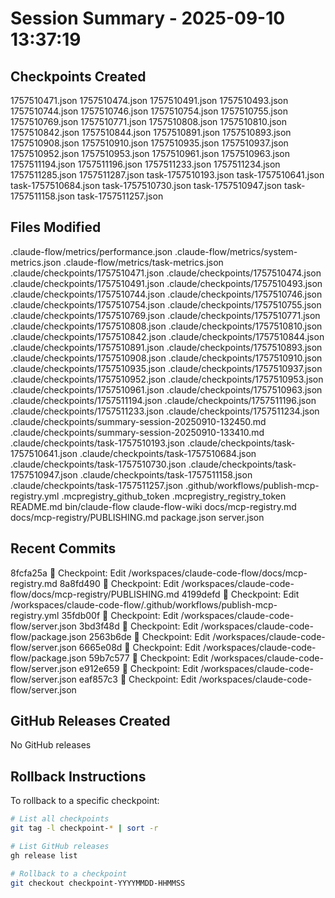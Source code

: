 # Session Summary - 2025-09-10 13:37:19

## Checkpoints Created
1757510471.json
1757510474.json
1757510491.json
1757510493.json
1757510744.json
1757510746.json
1757510754.json
1757510755.json
1757510769.json
1757510771.json
1757510808.json
1757510810.json
1757510842.json
1757510844.json
1757510891.json
1757510893.json
1757510908.json
1757510910.json
1757510935.json
1757510937.json
1757510952.json
1757510953.json
1757510961.json
1757510963.json
1757511194.json
1757511196.json
1757511233.json
1757511234.json
1757511285.json
1757511287.json
task-1757510193.json
task-1757510641.json
task-1757510684.json
task-1757510730.json
task-1757510947.json
task-1757511158.json
task-1757511257.json

## Files Modified
.claude-flow/metrics/performance.json
.claude-flow/metrics/system-metrics.json
.claude-flow/metrics/task-metrics.json
.claude/checkpoints/1757510471.json
.claude/checkpoints/1757510474.json
.claude/checkpoints/1757510491.json
.claude/checkpoints/1757510493.json
.claude/checkpoints/1757510744.json
.claude/checkpoints/1757510746.json
.claude/checkpoints/1757510754.json
.claude/checkpoints/1757510755.json
.claude/checkpoints/1757510769.json
.claude/checkpoints/1757510771.json
.claude/checkpoints/1757510808.json
.claude/checkpoints/1757510810.json
.claude/checkpoints/1757510842.json
.claude/checkpoints/1757510844.json
.claude/checkpoints/1757510891.json
.claude/checkpoints/1757510893.json
.claude/checkpoints/1757510908.json
.claude/checkpoints/1757510910.json
.claude/checkpoints/1757510935.json
.claude/checkpoints/1757510937.json
.claude/checkpoints/1757510952.json
.claude/checkpoints/1757510953.json
.claude/checkpoints/1757510961.json
.claude/checkpoints/1757510963.json
.claude/checkpoints/1757511194.json
.claude/checkpoints/1757511196.json
.claude/checkpoints/1757511233.json
.claude/checkpoints/1757511234.json
.claude/checkpoints/summary-session-20250910-132450.md
.claude/checkpoints/summary-session-20250910-133410.md
.claude/checkpoints/task-1757510193.json
.claude/checkpoints/task-1757510641.json
.claude/checkpoints/task-1757510684.json
.claude/checkpoints/task-1757510730.json
.claude/checkpoints/task-1757510947.json
.claude/checkpoints/task-1757511158.json
.claude/checkpoints/task-1757511257.json
.github/workflows/publish-mcp-registry.yml
.mcpregistry_github_token
.mcpregistry_registry_token
README.md
bin/claude-flow
claude-flow-wiki
docs/mcp-registry.md
docs/mcp-registry/PUBLISHING.md
package.json
server.json

## Recent Commits
8fcfa25a 🔖 Checkpoint: Edit /workspaces/claude-code-flow/docs/mcp-registry.md
8a8fd490 🔖 Checkpoint: Edit /workspaces/claude-code-flow/docs/mcp-registry/PUBLISHING.md
4199defd 🔖 Checkpoint: Edit /workspaces/claude-code-flow/.github/workflows/publish-mcp-registry.yml
35fdb00f 🔖 Checkpoint: Edit /workspaces/claude-code-flow/server.json
3bd3f48d 🔖 Checkpoint: Edit /workspaces/claude-code-flow/package.json
2563b6de 🔖 Checkpoint: Edit /workspaces/claude-code-flow/server.json
6665e08d 🔖 Checkpoint: Edit /workspaces/claude-code-flow/package.json
59b7c577 🔖 Checkpoint: Edit /workspaces/claude-code-flow/server.json
e912e659 🔖 Checkpoint: Edit /workspaces/claude-code-flow/server.json
eaf857c3 🔖 Checkpoint: Edit /workspaces/claude-code-flow/server.json

## GitHub Releases Created
No GitHub releases

## Rollback Instructions
To rollback to a specific checkpoint:
```bash
# List all checkpoints
git tag -l checkpoint-* | sort -r

# List GitHub releases
gh release list

# Rollback to a checkpoint
git checkout checkpoint-YYYYMMDD-HHMMSS
```
